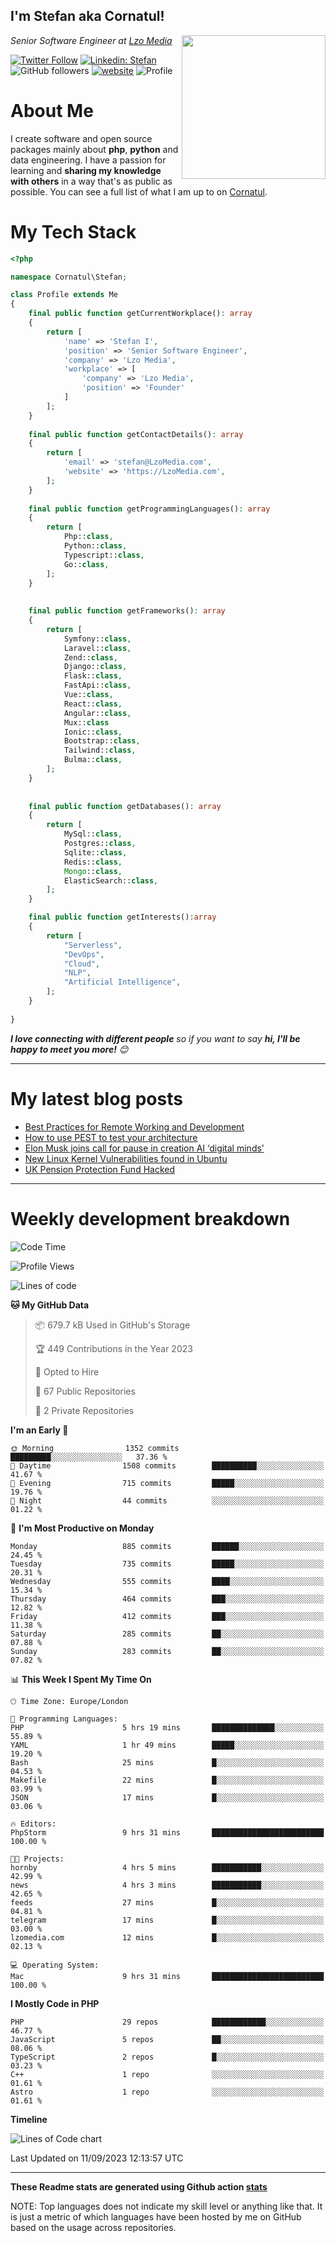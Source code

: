 <h2>I'm Stefan aka Cornatul! </h2>
<img align='right' src="https://i.giphy.com/media/YePKU8cVoIF3afvi8s/giphy.webp" width="230">
<p><em>Senior Software Engineer at <a href="https:/lzomedia.com/">Lzo Media
</a>
</em></p>

[![Twitter Follow](https://img.shields.io/twitter/follow/cornatul?label=Follow)](https://twitter.com/intent/follow?screen_name=cornatul)
[![Linkedin: Stefan](https://img.shields.io/badge/cornatul-blue?style=flat-square&logo=Linkedin&logoColor=white&link=https://www.linkedin.com/in/cornatul/)](https://www.linkedin.com/in/cornatul/)
![GitHub followers](https://img.shields.io/github/followers/cornatul?label=Follow&style=social)
[![website](https://img.shields.io/badge/Website-46a2f1.svg?&style=flat-square&logo=Google-Chrome&logoColor=white&link=https://cornatul.com/)](https://cornatul.com/)
![Profile](https://visitor-badge.glitch.me/badge?page_id=cornatul.cornatul)



# About Me
I create software and open source packages mainly about **php**, **python** and data engineering. 
I have a passion for learning and **sharing my knowledge with others** in a way that's as public as possible. 
You can see a full list of what I am up to on [Cornatul](https://lzomedia.com).


# My Tech Stack

```php
<?php

namespace Cornatul\Stefan;

class Profile extends Me
{
    final public function getCurrentWorkplace(): array
    {
        return [
            'name' => 'Stefan I',
            'position' => 'Senior Software Engineer',
            'company' => 'Lzo Media',
            'workplace' => [
                'company' => 'Lzo Media',
                'position' => 'Founder'         
            ]
        ];
    }
    
    final public function getContactDetails(): array
    {
        return [
            'email' => 'stefan@LzoMedia.com',
            'website' => 'https://LzoMedia.com',
        ];
    }
    
    final public function getProgrammingLanguages(): array
    {
        return [
            Php::class,
            Python::class,
            Typescript::class,
            Go::class,
        ];
    }
    
    
    final public function getFrameworks(): array
    {
        return [
            Symfony::class,
            Laravel::class,
            Zend::class,
            Django::class,
            Flask::class,
            FastApi::class,
            Vue::class,
            React::class,
            Angular::class,
            Mux::class
            Ionic::class,
            Bootstrap::class,
            Tailwind::class,
            Bulma::class,
        ];
    }
    
    
    final public function getDatabases(): array
    {
        return [
            MySql::class,
            Postgres::class,
            Sqlite::class,
            Redis::class,
            Mongo::class,
            ElasticSearch::class,
        ];
    }

    final public function getInterests():array
    {
        return [
            "Serverless",
            "DevOps",
            "Cloud",
            "NLP",
            "Artificial Intelligence",
        ];
    }
   
}
```
 <em><b>I love connecting with different people</b> so if you want to say <b>hi, I'll be happy to meet you more!</b> 😊</em>

---
# My latest blog posts
<!-- BLOG-POST-LIST:START -->
- [Best Practices for Remote Working and Development](https://lzomedia.com/best-practices-for-remote-working-and-development/)
- [How to use PEST to test your architecture](https://lzomedia.com/how-to-use-pest-to-test-your-architecture/)
- [Elon Musk joins call for pause in creation  AI ‘digital minds’](https://lzomedia.com/elon-musk-joins-call-for-pause-in-creation-ai-digital-minds/)
- [New Linux Kernel Vulnerabilities found in Ubuntu](https://lzomedia.com/linux-kernel-vulnerabilities-in-ubuntu/)
- [UK Pension Protection Fund Hacked](https://lzomedia.com/uk-pension-protection-fund-hacked/)
<!-- BLOG-POST-LIST:END -->

---
# Weekly development breakdown
<!--START_SECTION:waka-->
![Code Time](http://img.shields.io/badge/Code%20Time-259%20hrs%2016%20mins-blue)

![Profile Views](http://img.shields.io/badge/Profile%20Views-0-blue)

![Lines of code](https://img.shields.io/badge/From%20Hello%20World%20I%27ve%20Written-17.3%20million%20lines%20of%20code-blue)

**🐱 My GitHub Data** 

> 📦 679.7 kB Used in GitHub's Storage 
 > 
> 🏆 449 Contributions in the Year 2023
 > 
> 💼 Opted to Hire
 > 
> 📜 67 Public Repositories 
 > 
> 🔑 2 Private Repositories 
 > 
**I'm an Early 🐤** 

```text
🌞 Morning                1352 commits        █████████░░░░░░░░░░░░░░░░   37.36 % 
🌆 Daytime                1508 commits        ██████████░░░░░░░░░░░░░░░   41.67 % 
🌃 Evening                715 commits         █████░░░░░░░░░░░░░░░░░░░░   19.76 % 
🌙 Night                  44 commits          ░░░░░░░░░░░░░░░░░░░░░░░░░   01.22 % 
```
📅 **I'm Most Productive on Monday** 

```text
Monday                   885 commits         ██████░░░░░░░░░░░░░░░░░░░   24.45 % 
Tuesday                  735 commits         █████░░░░░░░░░░░░░░░░░░░░   20.31 % 
Wednesday                555 commits         ████░░░░░░░░░░░░░░░░░░░░░   15.34 % 
Thursday                 464 commits         ███░░░░░░░░░░░░░░░░░░░░░░   12.82 % 
Friday                   412 commits         ███░░░░░░░░░░░░░░░░░░░░░░   11.38 % 
Saturday                 285 commits         ██░░░░░░░░░░░░░░░░░░░░░░░   07.88 % 
Sunday                   283 commits         ██░░░░░░░░░░░░░░░░░░░░░░░   07.82 % 
```


📊 **This Week I Spent My Time On** 

```text
🕑︎ Time Zone: Europe/London

💬 Programming Languages: 
PHP                      5 hrs 19 mins       ██████████████░░░░░░░░░░░   55.89 % 
YAML                     1 hr 49 mins        █████░░░░░░░░░░░░░░░░░░░░   19.20 % 
Bash                     25 mins             █░░░░░░░░░░░░░░░░░░░░░░░░   04.53 % 
Makefile                 22 mins             █░░░░░░░░░░░░░░░░░░░░░░░░   03.99 % 
JSON                     17 mins             █░░░░░░░░░░░░░░░░░░░░░░░░   03.06 % 

🔥 Editors: 
PhpStorm                 9 hrs 31 mins       █████████████████████████   100.00 % 

🐱‍💻 Projects: 
hornby                   4 hrs 5 mins        ███████████░░░░░░░░░░░░░░   42.99 % 
news                     4 hrs 3 mins        ███████████░░░░░░░░░░░░░░   42.65 % 
feeds                    27 mins             █░░░░░░░░░░░░░░░░░░░░░░░░   04.81 % 
telegram                 17 mins             █░░░░░░░░░░░░░░░░░░░░░░░░   03.00 % 
lzomedia.com             12 mins             █░░░░░░░░░░░░░░░░░░░░░░░░   02.13 % 

💻 Operating System: 
Mac                      9 hrs 31 mins       █████████████████████████   100.00 % 
```

**I Mostly Code in PHP** 

```text
PHP                      29 repos            ████████████░░░░░░░░░░░░░   46.77 % 
JavaScript               5 repos             ██░░░░░░░░░░░░░░░░░░░░░░░   08.06 % 
TypeScript               2 repos             █░░░░░░░░░░░░░░░░░░░░░░░░   03.23 % 
C++                      1 repo              ░░░░░░░░░░░░░░░░░░░░░░░░░   01.61 % 
Astro                    1 repo              ░░░░░░░░░░░░░░░░░░░░░░░░░   01.61 % 
```



**Timeline**

![Lines of Code chart](https://raw.githubusercontent.com/Cornatul/Cornatul/master/assets/bar_graph.png)


 Last Updated on 11/09/2023 12:13:57 UTC
<!--END_SECTION:waka-->


---


**These Readme stats are generated using Github action [stats](https://github.com/cornatul/stats)**

NOTE: Top languages does not indicate my skill level or anything like that. 
It is just a metric of which languages have been hosted by me on GitHub based on the usage across repositories. 
